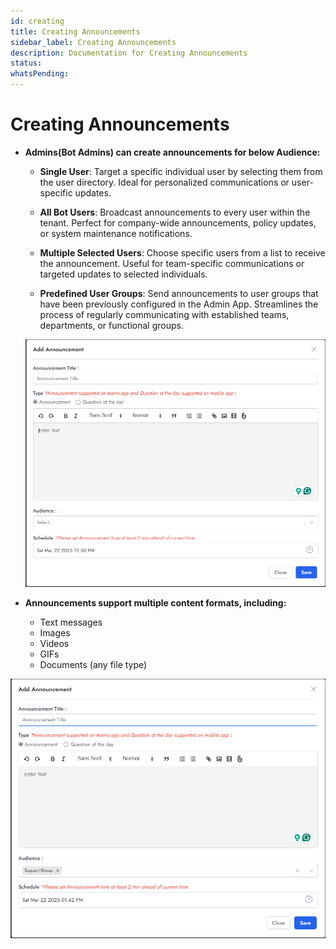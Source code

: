 ```yaml
---
id: creating
title: Creating Announcements
sidebar_label: Creating Announcements
description: Documentation for Creating Announcements
status: 
whatsPending: 
---
```


# Creating Announcements

- **Admins(Bot Admins) can create announcements for below Audience:**
  - **Single User**: Target a specific individual user by selecting them from the user directory. Ideal for personalized communications or user-specific updates.

  - **All Bot Users**: Broadcast announcements to every user within the tenant. Perfect for company-wide announcements, policy updates, or system maintenance notifications.
  
  - **Multiple Selected Users**: Choose specific users from a list to receive the announcement. Useful for team-specific communications or targeted updates to selected individuals.
  
  - **Predefined User Groups**: Send announcements to user groups that have been previously configured in the Admin App. Streamlines the process of regularly communicating with established teams, departments, or functional groups.
  


  ![Create Announcement](../../static/img/Announcements/Create_Announcement.png)


- **Announcements support multiple content formats, including:**
  - Text messages
  - Images
  - Videos
  - GIFs
  - Documents (any file type)


![Group Announcement](../../static/img/Announcements/Group_Announcement.png)
